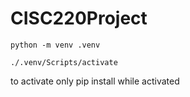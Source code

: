 # CISC220Project

```
python -m venv .venv
```

```
./.venv/Scripts/activate
```

to activate
only pip install while activated
